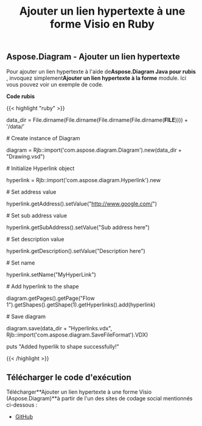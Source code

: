 ﻿---
title: Ajouter un lien hypertexte à une forme Visio en Ruby
type: docs
weight: 10
url: /fr/java/add-hyperlink-to-a-visio-shape-in-ruby/
---
## **Aspose.Diagram - Ajouter un lien hypertexte**
 Pour ajouter un lien hypertexte à l'aide de**Aspose.Diagram Java pour rubis** , invoquez simplement**Ajouter un lien hypertexte à la forme** module. Ici vous pouvez voir un exemple de code.

**Code rubis**

{{< highlight "ruby" >}}

 data_dir = File.dirname(File.dirname(File.dirname(File.dirname(__FILE__)))) + '/data/'

\# Create instance of Diagram

diagram = Rjb::import('com.aspose.diagram.Diagram').new(data_dir + "Drawing.vsd")

\# Initialize Hyperlink object

hyperlink = Rjb::import('com.aspose.diagram.Hyperlink').new

\# Set address value

hyperlink.getAddress().setValue("http://www.google.com/")

\# Set sub address value

hyperlink.getSubAddress().setValue("Sub address here")

\# Set description value

hyperlink.getDescription().setValue("Description here")

\# Set name

hyperlink.setName("MyHyperLink")

\# Add hyperlink to the shape

diagram.getPages().getPage("Flow 1").getShapes().getShape(1).getHyperlinks().add(hyperlink)

\# Save diagram

diagram.save(data_dir + "Hyperlinks.vdx", Rjb::import('com.aspose.diagram.SaveFileFormat').VDX)

puts "Added hyperlik to shape successfully!"

{{< /highlight >}}
## **Télécharger le code d'exécution**
 Télécharger**Ajouter un lien hypertexte à une forme Visio (Aspose.Diagram)**à partir de l'un des sites de codage social mentionnés ci-dessous :

- [GitHub](https://github.com/asposediagram/Aspose.Diagram-for-Java/blob/master/Plugins/Aspose_Diagram_Java_for_Ruby/lib/asposediagramjava/Hyperlinks/addhyperlinktoshape.rb)
